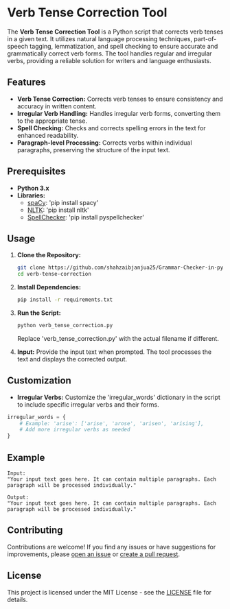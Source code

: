 ﻿# Verb Tense Correction Tool

The **Verb Tense Correction Tool** is a Python script that corrects verb tenses in a given text. It utilizes natural language processing techniques, part-of-speech tagging, lemmatization, and spell checking to ensure accurate and grammatically correct verb forms. The tool handles regular and irregular verbs, providing a reliable solution for writers and language enthusiasts.

## Features

- **Verb Tense Correction:** Corrects verb tenses to ensure consistency and accuracy in written content.
- **Irregular Verb Handling:** Handles irregular verb forms, converting them to the appropriate tense.
- **Spell Checking:** Checks and corrects spelling errors in the text for enhanced readability.
- **Paragraph-level Processing:** Corrects verbs within individual paragraphs, preserving the structure of the input text.

## Prerequisites

- **Python 3.x**
- **Libraries:**
  - [spaCy](https://spacy.io/): 'pip install spacy'
  - [NLTK](https://www.nltk.org/): 'pip install nltk'
  - [SpellChecker](https://pypi.org/project/pyspellchecker/): 'pip install pyspellchecker'

## Usage

1. **Clone the Repository:**
   ```bash
   git clone https://github.com/shahzaibjanjua25/Grammar-Checker-in-python.git
   cd verb-tense-correction
   ```

2. **Install Dependencies:**
   ```bash
   pip install -r requirements.txt
   ```

3. **Run the Script:**
   ```bash
   python verb_tense_correction.py
   ```

   Replace 'verb_tense_correction.py' with the actual filename if different.

4. **Input:**
   Provide the input text when prompted. The tool processes the text and displays the corrected output.

## Customization

- **Irregular Verbs:** Customize the 'irregular_words' dictionary in the script to include specific irregular verbs and their forms.

```python
irregular_words = {
    # Example: 'arise': ['arise', 'arose', 'arisen', 'arising'],
    # Add more irregular verbs as needed
}
```

## Example

```plaintext
Input:
"Your input text goes here. It can contain multiple paragraphs. Each paragraph will be processed individually."

Output:
"Your input text goes here. It can contain multiple paragraphs. Each paragraph will be processed individually."
```

## Contributing

Contributions are welcome! If you find any issues or have suggestions for improvements, please [open an issue](https://github.com/shahzaibjanjua25/Grammar-Checker-in-python.git/issues) or [create a pull request](https://github.com/shahzaibjanjua25/Grammar-Checker-in-python.git/pulls).

## License

This project is licensed under the MIT License - see the [LICENSE](LICENSE) file for details.
